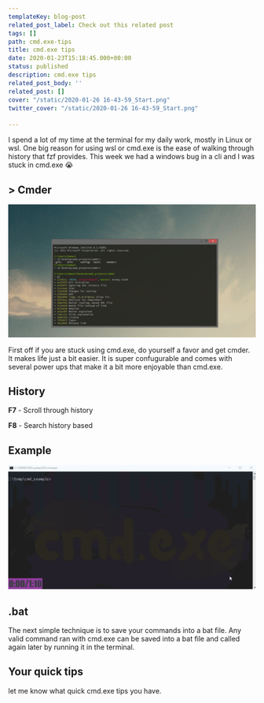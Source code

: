 ```yaml
---
templateKey: blog-post
related_post_label: Check out this related post
tags: []
path: cmd.exe-tips
title: cmd.exe tips
date: 2020-01-23T15:18:45.000+00:00
status: published
description: cmd.exe tips
related_post_body: ''
related_post: []
cover: "/static/2020-01-26 16-43-59_Start.png"
twitter_cover: "/static/2020-01-26 16-43-59_Start.png"

---
```

I spend a lot of my time at the terminal for my daily work, mostly in Linux or wsl.  One big reason for using wsl or cmd.exe is the ease of walking through history that fzf provides.  This week we had a windows bug in a cli and I was stuck in cmd.exe 😭

## > Cmder

![](/main.png)

First off if you are stuck using cmd.exe, do yourself a favor and get cmder.  It makes life just a bit easier.  It is super confugurable and comes with several power ups that make it a bit more enjoyable than cmd.exe.

## History

**F7** - Scroll through history

**F8** - Search history based

## Example

![](/static/cmd_exe_history_2.gif)

## .bat

The next simple technique is to save your commands into a 
bat file. Any valid command ran with cmd.exe can be saved into a bat file and called again later by running it in the terminal.


## Your quick tips

let me know what quick cmd.exe tips you have.